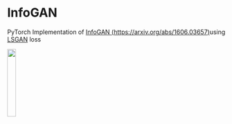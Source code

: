 # InfoGAN

PyTorch Implementation of [InfoGAN (https://arxiv.org/abs/1606.03657)](https://arxiv.org/abs/1606.03657)using [LSGAN](https://arxiv.org/abs/1611.04076v2) loss

<img src="./infogan.gif" width="20%">
